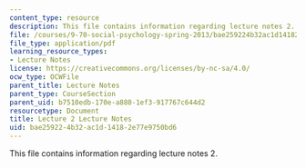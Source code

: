 ```yaml
---
content_type: resource
description: This file contains information regarding lecture notes 2.
file: /courses/9-70-social-psychology-spring-2013/bae259224b32ac1d14182e77e9750bd6_MIT9_70S13_Lect2.pdf
file_type: application/pdf
learning_resource_types:
- Lecture Notes
license: https://creativecommons.org/licenses/by-nc-sa/4.0/
ocw_type: OCWFile
parent_title: Lecture Notes
parent_type: CourseSection
parent_uid: b7510edb-170e-a880-1ef3-917767c644d2
resourcetype: Document
title: Lecture 2 Lecture Notes
uid: bae25922-4b32-ac1d-1418-2e77e9750bd6
---
```

This file contains information regarding lecture notes 2.